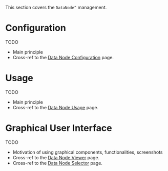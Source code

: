 This section covers the `DataNode^` management.

# Configuration

TODO
- Main principle
- Cross-ref to the [Data Node Configuration](../../data-integration/data-node-config.md) page.

# Usage

TODO
- Main principle
- Cross-ref to the [Data Node Usage](../../data-integration/data-node-usage.md) page.

# Graphical User Interface

TODO
- Motivation of using graphical components, functionalities, screenshots
- Cross-ref to the [Data Node Viewer](data-node-viewer.md) page.
- Cross-ref to the [Data Node Selector](data-node-selector.md) page.
